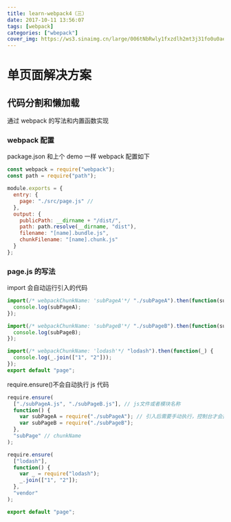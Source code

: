 ```yaml
---
title: learn-webpack4（三）
date: 2017-10-11 13:56:07
tags: [webpack]
categories: ["wbepack"]
cover_img: https://ws3.sinaimg.cn/large/006tNbRwly1fxzdlh2mt3j31fo0u0aer.jpg 
---
```


# 单页面解决方案

## 代码分割和懒加载

通过 webpack 的写法和内置函数实现

### webpack 配置

package.json 和上个 demo 一样
webpack 配置如下

<!--more-->

```javascript
const webpack = require("webpack");
const path = require("path");

module.exports = {
  entry: {
    page: "./src/page.js" //
  },
  output: {
    publicPath: __dirname + "/dist/",
    path: path.resolve(__dirname, "dist"),
    filename: "[name].bundle.js",
    chunkFilename: "[name].chunk.js"
  }
};
```

### page.js 的写法

import 会自动运行引入的代码

```javascript
import(/* webpackChunkName: 'subPageA'*/ "./subPageA").then(function(subPageA) {
  console.log(subPageA);
});

import(/* webpackChunkName: 'subPageB'*/ "./subPageB").then(function(subPageB) {
  console.log(subPageB);
});

import(/* webpackChunkName: 'lodash'*/ "lodash").then(function(_) {
  console.log(_.join(["1", "2"]));
});
export default "page";
```

require.ensure()不会自动执行 js 代码

```javascript
require.ensure(
  ["./subPageA.js", "./subPageB.js"], // js文件或者模块名称
  function() {
    var subPageA = require("./subPageA"); // 引入后需要手动执行，控制台才会打印
    var subPageB = require("./subPageB");
  },
  "subPage" // chunkName
);

require.ensure(
  ["lodash"],
  function() {
    var _ = require("lodash");
    _.join(["1", "2"]);
  },
  "vendor"
);

export default "page";
```
